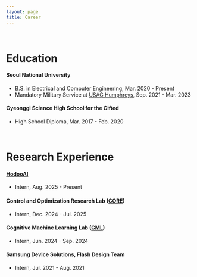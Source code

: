 ```yaml
---
layout: page
title: Career
---
```


<br/>


# Education

#### Seoul National University 
- B.S. in Electrical and Computer Engineering, Mar. 2020 - Present
- Mandatory Military Service at [USAG Humphreys](https://home.army.mil/humphreys/), Sep. 2021 - Mar. 2023 

#### Gyeonggi Science High School for the Gifted
- High School Diploma, Mar. 2017 - Feb. 2020

<br/>

# Research Experience

#### [HodooAI](https://hodooai.com)
- Intern, Aug. 2025 - Present

#### Control and Optimization Research Lab ([CORE](http://coregroup.snu.ac.kr)) 
- Intern, Dec. 2024 - Jul. 2025

#### Cognitive Machine Learning Lab ([CML](https://cml.snu.ac.kr))
- Intern, Jun. 2024 - Sep. 2024

#### Samsung Device Solutions, Flash Design Team
- Intern, Jul. 2021 - Aug. 2021

<br/>


